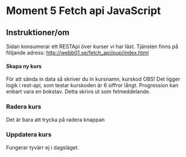 # Moment 5 Fetch api JavaScript

## Instruktioner/om
Sidan konsumerar ett RESTApi över kurser vi har läst.
Tjänsten finns på följande adress: http://webb01.se/fetch_api/pup/index.html

#### Skapa ny kurs
För att sända in data så skriver du in kursnamn, kurskod OBS!
Det ligger logik i rest-api, som testar kurskoden är 6 siffror långt.
Progression kan enbart vara en bokstav. Detta skrivs ut som felmeddelande.


### Radera kurs
Det är bara att trycka på radera knappan

### Uppdatera kurs
Fungerar tyvärr ej i dagsläget.

